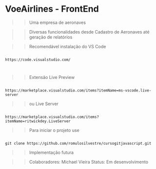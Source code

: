 <h1>VoeAirlines - FrontEnd</h1>

>>Uma empresa de aeronaves

>>Diversas funcionalidades desde Cadastro de Aeronaves até geração de relatórios

>>Recomendável instalação do VS Code

```

https://code.visualstudio.com/



```

>>Extensão Live Preview

```

https://marketplace.visualstudio.com/items?itemName=ms-vscode.live-server

```

>>ou Live Server

```

https://marketplace.visualstudio.com/items?itemName=ritwickdey.LiveServer

```



>>Para iniciar o projeto use

```

git clone https://github.com/romulosilvestre/cursogitjavascript.git

```

>>Implementação futura

>>Colaboradores: Michael Vieira
>>Status: Em desenvolvimento
